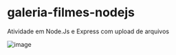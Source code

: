 # galeria-filmes-nodejs
Atividade em Node.Js e Express com upload de arquivos

![image](https://github.com/user-attachments/assets/0e6b4543-d4f4-45e5-a907-dac53375508d)
